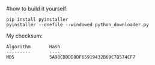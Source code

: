 #how to build it yourself:

```
pip install pyinstaller
pyinstaller --onefile --windowed python_downloader.py
```

My checksum: 
```
Algorithm       Hash                                                                  
---------       ----                                                                  
MD5             5A98CDDDD8DF65919432B69C7B574CF7  
```
